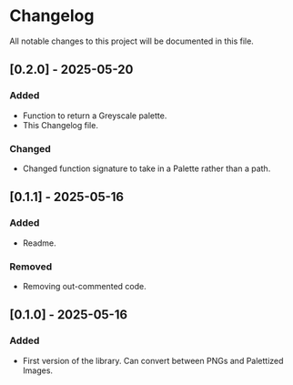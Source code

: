 # Changelog

All notable changes to this project will be documented in this file.

## [0.2.0] - 2025-05-20

### Added
- Function to return a Greyscale palette.
- This Changelog file.

### Changed
- Changed function signature to take in a Palette rather than a path.



## [0.1.1] - 2025-05-16

### Added
- Readme.

### Removed
- Removing out-commented code.



## [0.1.0] - 2025-05-16

### Added
- First version of the library. Can convert between PNGs and Palettized Images.
